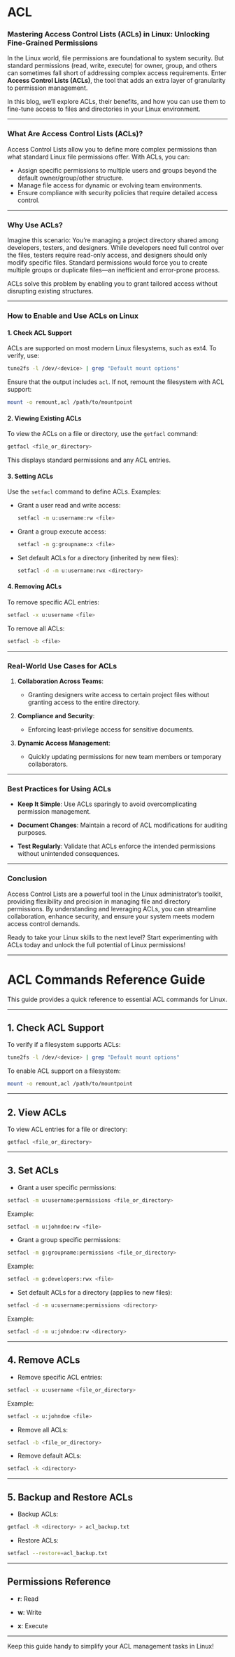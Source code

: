 # ACL

### Mastering Access Control Lists (ACLs) in Linux: Unlocking Fine-Grained Permissions

In the Linux world, file permissions are foundational to system security. But standard permissions (read, write, execute) for owner, group, and others can sometimes fall short of addressing complex access requirements. Enter **Access Control Lists (ACLs)**, the tool that adds an extra layer of granularity to permission management.

In this blog, we’ll explore ACLs, their benefits, and how you can use them to fine-tune access to files and directories in your Linux environment.

---

### What Are Access Control Lists (ACLs)?

Access Control Lists allow you to define more complex permissions than what standard Linux file permissions offer. With ACLs, you can:
- Assign specific permissions to multiple users and groups beyond the default owner/group/other structure.
- Manage file access for dynamic or evolving team environments.
- Ensure compliance with security policies that require detailed access control.

---

### Why Use ACLs?

Imagine this scenario: You’re managing a project directory shared among developers, testers, and designers. While developers need full control over the files, testers require read-only access, and designers should only modify specific files. Standard permissions would force you to create multiple groups or duplicate files—an inefficient and error-prone process.

ACLs solve this problem by enabling you to grant tailored access without disrupting existing structures.

---

### How to Enable and Use ACLs on Linux

#### 1. **Check ACL Support**
ACLs are supported on most modern Linux filesystems, such as ext4. To verify, use:
```bash
tune2fs -l /dev/<device> | grep "Default mount options"
```
Ensure that the output includes `acl`. If not, remount the filesystem with ACL support:
```bash
mount -o remount,acl /path/to/mountpoint
```

#### 2. **Viewing Existing ACLs**
To view the ACLs on a file or directory, use the `getfacl` command:
```bash
getfacl <file_or_directory>
```
This displays standard permissions and any ACL entries.

#### 3. **Setting ACLs**
Use the `setfacl` command to define ACLs. Examples:

- Grant a user read and write access:
  ```bash
  setfacl -m u:username:rw <file>
  ```

- Grant a group execute access:
  ```bash
  setfacl -m g:groupname:x <file>
  ```

- Set default ACLs for a directory (inherited by new files):
  ```bash
  setfacl -d -m u:username:rwx <directory>
  ```

#### 4. **Removing ACLs**
To remove specific ACL entries:
```bash
setfacl -x u:username <file>
```

To remove all ACLs:
```bash
setfacl -b <file>
```

---

### Real-World Use Cases for ACLs

1. **Collaboration Across Teams**:
   - Granting designers write access to certain project files without granting access to the entire directory.

2. **Compliance and Security**:
   - Enforcing least-privilege access for sensitive documents.

3. **Dynamic Access Management**:
   - Quickly updating permissions for new team members or temporary collaborators.

---

### Best Practices for Using ACLs

- **Keep It Simple**: Use ACLs sparingly to avoid overcomplicating permission management.

- **Document Changes**: Maintain a record of ACL modifications for auditing purposes.

- **Test Regularly**: Validate that ACLs enforce the intended permissions without unintended consequences.


---

### Conclusion

Access Control Lists are a powerful tool in the Linux administrator’s toolkit, providing flexibility and precision in managing file and directory permissions. By understanding and leveraging ACLs, you can streamline collaboration, enhance security, and ensure your system meets modern access control demands.

Ready to take your Linux skills to the next level? Start experimenting with ACLs today and unlock the full potential of Linux permissions!


---

# ACL Commands Reference Guide

This guide provides a quick reference to essential ACL commands for Linux.

---

## 1. **Check ACL Support**
To verify if a filesystem supports ACLs:

```bash
tune2fs -l /dev/<device> | grep "Default mount options"
```

To enable ACL support on a filesystem:

```bash
mount -o remount,acl /path/to/mountpoint
```

---

## 2. **View ACLs**
To view ACL entries for a file or directory:

```bash
getfacl <file_or_directory>
```

---

## 3. **Set ACLs**
- Grant a user specific permissions:

```bash
setfacl -m u:username:permissions <file_or_directory>
```
Example:

```bash
setfacl -m u:johndoe:rw <file>
```
- Grant a group specific permissions:

```bash
setfacl -m g:groupname:permissions <file_or_directory>
```
Example:

```bash
setfacl -m g:developers:rwx <file>
```

- Set default ACLs for a directory (applies to new files):

```bash
setfacl -d -m u:username:permissions <directory>
```
Example:

```bash
setfacl -d -m u:johndoe:rw <directory>
```

---

## 4. **Remove ACLs**
- Remove specific ACL entries:

```bash
setfacl -x u:username <file_or_directory>
```
Example:

```bash
setfacl -x u:johndoe <file>
```

- Remove all ACLs:

```bash
setfacl -b <file_or_directory>
```

- Remove default ACLs:

```bash
setfacl -k <directory>
```

---

## 5. **Backup and Restore ACLs**
- Backup ACLs:

```bash
getfacl -R <directory> > acl_backup.txt
```

- Restore ACLs:

```bash
setfacl --restore=acl_backup.txt
```

---

## Permissions Reference
- **r**: Read

- **w**: Write

- **x**: Execute


---

Keep this guide handy to simplify your ACL management tasks in Linux!
